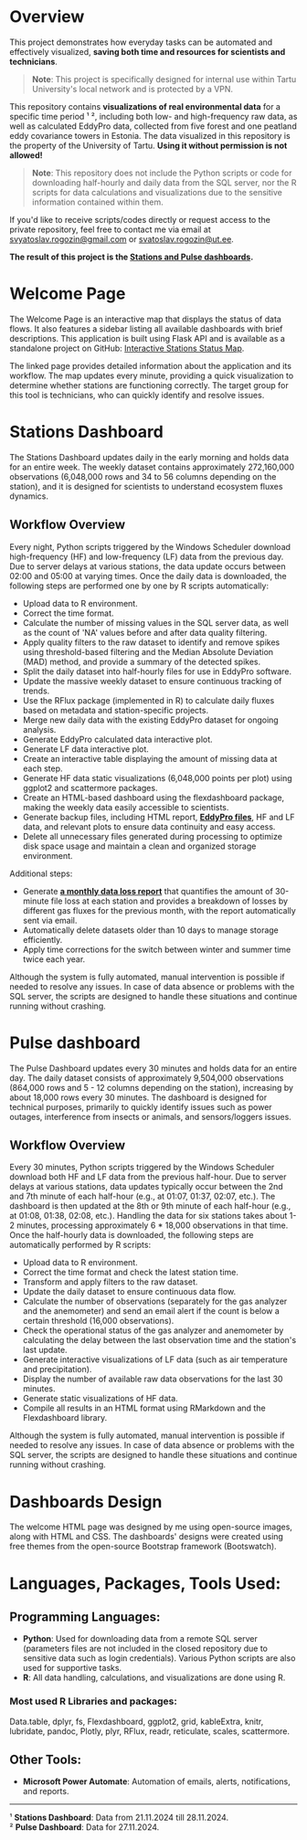 # Overview

This project demonstrates how everyday tasks can be automated and effectively visualized, **saving both time and resources for scientists and technicians**. 

> **Note**: This project is specifically designed for internal use within Tartu University's local network and is protected by a VPN.  

This repository contains **visualizations of real environmental data** for a specific time period ¹ ², including both low- and high-frequency raw data, as well as calculated EddyPro data, collected from five forest and one peatland eddy covariance towers in Estonia. The data visualized in this repository is the property of the University of Tartu. **Using it without permission is not allowed!**

> **Note**: This repository does not include the Python scripts or code for downloading half-hourly and daily data from the SQL server, nor the R scripts for data calculations and visualizations due to the sensitive information contained within them.

If you'd like to receive scripts/codes directly or request access to the private repository, feel free to contact me via email at svyatoslav.rogozin@gmail.com or svatoslav.rogozin@ut.ee.

**The result of this project is the [Stations and Pulse dashboards](https://svyatoslav-stack.github.io/Eddy-Covariance-Data-Dashboards/).**

# Welcome Page

The Welcome Page is an interactive map that displays the status of data flows. It also features a sidebar listing all available dashboards with brief descriptions. This application is built using Flask API and is available as a standalone project on GitHub: [Interactive Stations Status Map](https://github.com/Svyatoslav-stack/Interactive-Stations-Status-Map). 

The linked page provides detailed information about the application and its workflow. The map updates every minute, providing a quick visualization to determine whether stations are functioning correctly. The target group for this tool is technicians, who can quickly identify and resolve issues.

# Stations Dashboard
The Stations Dashboard updates daily in the early morning and holds data for an entire week. The weekly dataset contains approximately 272,160,000 observations (6,048,000 rows and 34 to 56 columns depending on the station), and it is designed for scientists to understand ecosystem fluxes dynamics.

## Workflow Overview

Every night, Python scripts triggered by the Windows Scheduler download high-frequency (HF) and low-frequency (LF) data from the previous day. Due to server delays at various stations, the data update occurs between 02:00 and 05:00 at varying times. Once the daily data is downloaded, the following steps are performed one by one by R scripts automatically:

- Upload data to R environment.
- Correct the time format.
- Calculate the number of missing values in the SQL server data, as well as the count of 'NA' values before and after data quality filtering.
- Apply quality filters to the raw dataset to identify and remove spikes using threshold-based filtering and the Median Absolute Deviation (MAD) method, and provide a summary of the detected spikes.
- Split the daily dataset into half-hourly files for use in EddyPro software.
- Update the massive weekly dataset to ensure continuous tracking of trends.
- Use the RFlux package (implemented in R) to calculate daily fluxes based on metadata and station-specific projects.
- Merge new daily data with the existing EddyPro dataset for ongoing analysis.
- Generate EddyPro calculated data interactive plot.
- Generate LF data interactive plot.
- Create an interactive table displaying the amount of missing data at each step.
- Generate HF data static visualizations (6,048,000 points per plot) using ggplot2 and scattermore packages.
- Create an HTML-based dashboard using the flexdashboard package, making the weekly data easily accessible to scientists.
- Generate backup files, including HTML report, **[EddyPro files](https://github.com/Svyatoslav-stack/Eddy-Covariance-Data-Dashboards/wiki)**, HF and LF data, and relevant plots to ensure data continuity and easy access.
- Delete all unnecessary files generated during processing to optimize disk space usage and maintain a clean and organized storage environment.

Additional steps:

- Generate **[a monthly data loss report](https://github.com/Svyatoslav-stack/Eddy-Covariance-Data-Dashboards/wiki)** that quantifies the amount of 30-minute file loss at each station and provides a breakdown of losses by different gas fluxes for the previous month, with the report automatically sent via email.
- Automatically delete datasets older than 10 days to manage storage efficiently.
- Apply time corrections for the switch between winter and summer time twice each year.

Although the system is fully automated, manual intervention is possible if needed to resolve any issues. In case of data absence or problems with the SQL server, the scripts are designed to handle these situations and continue running without crashing.

# Pulse dashboard

The Pulse Dashboard updates every 30 minutes and holds data for an entire day. The daily dataset consists of approximately 9,504,000 observations (864,000 rows and 5 - 12 columns depending on the station), increasing by about 18,000 rows every 30 minutes. The dashboard is designed for technical purposes, primarily to quickly identify issues such as power outages, interference from insects or animals, and sensors/loggers issues.

## Workflow Overview
Every 30 minutes, Python scripts triggered by the Windows Scheduler download both HF and LF data from the previous half-hour. Due to server delays at various stations, data updates typically occur between the 2nd and 7th minute of each half-hour (e.g., at 01:07, 01:37, 02:07, etc.). The dashboard is then updated at the 8th or 9th minute of each half-hour (e.g., at 01:08, 01:38, 02:08, etc.). Handling the data for six stations takes about 1-2 minutes, processing approximately 6 * 18,000 observations in that time. Once the half-hourly data is downloaded, the following steps are automatically performed by R scripts:

- Upload data to R environment.
- Correct the time format and check the latest station time.
- Transform and apply filters to the raw dataset.
- Update the daily dataset to ensure continuous data flow.
- Calculate the number of observations (separately for the gas analyzer and the anemometer) and send an email alert if the count is below a certain threshold (16,000 observations).
- Check the operational status of the gas analyzer and anemometer by calculating the delay between the last observation time and the station's last update.
- Generate interactive visualizations of LF data (such as air temperature and precipitation).
- Display the number of available raw data observations for the last 30 minutes.
- Generate static visualizations of HF data.
- Compile all results in an HTML format using RMarkdown and the Flexdashboard library.

Although the system is fully automated, manual intervention is possible if needed to resolve any issues. In case of data absence or problems with the SQL server, the scripts are designed to handle these situations and continue running without crashing.

# Dashboards Design

The welcome HTML page was designed by me using open-source images, along with HTML and CSS. The dashboards' designs were created using free themes from the open-source Bootstrap framework (Bootswatch).

# Languages, Packages, Tools Used:

## Programming Languages:
- **Python**: Used for downloading data from a remote SQL server (parameters files are not included in the closed repository due to sensitive data such as login credentials). Various Python scripts are also used for supportive tasks.
- **R**: All data handling, calculations, and visualizations are done using R.

### Most used R Libraries and packages:
Data.table, dplyr, fs, Flexdashboard, ggplot2, grid, kableExtra, knitr, lubridate, pandoc, Plotly, plyr, RFlux, readr, reticulate, scales, scattermore.

## Other Tools:
- **Microsoft Power Automate**: Automation of emails, alerts, notifications, and reports.

---

¹ **Stations Dashboard**: Data from 21.11.2024 till 28.11.2024.  
² **Pulse Dashboard**: Data for 27.11.2024.

